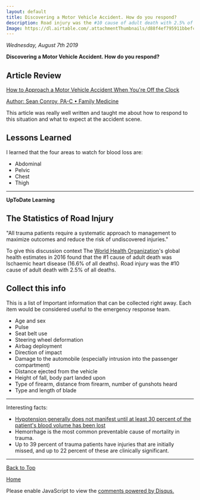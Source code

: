 ```yaml
---
layout: default
title: Discovering a Motor Vehicle Accident. How do you respond?
description: Road injury was the #10 cause of adult death with 2.5% of all deaths.
Image: https://dl.airtable.com/.attachmentThumbnails/d88f4ef795911bbefc41501796fb5892/6b9c1eab
---
```


<i> Wednesday, August 7th 2019 </i>

<b> Discovering a Motor Vehicle Accident. How do you respond? </b>

## Article Review

<a href="https://opmed.doximity.com/articles/how-to-approach-a-motor-vehicle-accident-when-you-re-off-the-clock">How to Approach a Motor Vehicle Accident When You're Off the Clock </a>

<a href="https://www.amazon.com/Sean-Conroy/e/B01BQSQNIM?ref=sr_ntt_srch_lnk_1&qid=1565195208&sr=8-1"> Author: Sean Conroy, PA-C • Family Medicine </a>

This article was really well written and taught me about how to respond to this situation and what to expect at the accident scene.

## Lessons Learned

I learned that the four areas to watch for blood loss are:
- Abdominal
- Pelvic
- Chest
- Thigh

* * *
<b> UpToDate Learning</b>
## The Statistics of Road Injury
"All trauma patients require a systematic approach to management to maximize outcomes and reduce the risk of undiscovered injuries."

To give this discussion context The <a href="https://www.who.int/healthinfo/global_burden_disease/estimates/en/">World Health Organization</a>'s global health estimates in 2016 found that the #1 cause of adult death was Ischaemic heart disease (16.6% of all deaths). Road injury was the #10 cause of adult death with 2.5% of all deaths.
## Collect this info
This is a list of Important information that can be collected right away. Each item would be considered useful to the emergency response team. 
- Age and sex
- Pulse
- Seat belt use
- Steering wheel deformation
- Airbag deployment
- Direction of impact
- Damage to the automobile (especially intrusion into the passenger compartment)
- Distance ejected from the vehicle
- Height of fall, body part landed upon
- Type of firearm, distance from firearm, number of gunshots heard
- Type and length of blade

* * *

Interesting facts:
- <a href="https://www.ncbi.nlm.nih.gov/pubmed?term=18248707">Hypotension generally does not manifest until at least 30 percent of the patient's blood volume has been lost </a>
- Hemorrhage is the most common preventable cause of mortality in trauma.
- Up to 39 percent of trauma patients have injuries that are initially missed, and up to 22 percent of these are clinically significant. 

* * *
<a href="https://shea08.github.io/MVA">Back to Top</a>

[Home](./)

<div id="disqus_thread"></div>
<script>

/**
*  RECOMMENDED CONFIGURATION VARIABLES: EDIT AND UNCOMMENT THE SECTION BELOW TO INSERT DYNAMIC VALUES FROM YOUR PLATFORM OR CMS.
*  LEARN WHY DEFINING THESE VARIABLES IS IMPORTANT: https://disqus.com/admin/universalcode/#configuration-variables*/
/*
var disqus_config = function () {
this.page.url = "https://shea08.github.io/MVA";  // Replace PAGE_URL with your page's canonical URL variable
this.page.identifier = "/MVA/"; // Replace PAGE_IDENTIFIER with your page's unique identifier variable
};
*/
(function() { // DON'T EDIT BELOW THIS LINE
var d = document, s = d.createElement('script');
s.src = 'https://shea08.disqus.com/embed.js';
s.setAttribute('data-timestamp', +new Date());
(d.head || d.body).appendChild(s);
})();
</script>
<noscript>Please enable JavaScript to view the <a href="https://disqus.com/?ref_noscript">comments powered by Disqus.</a></noscript>
                            

 
